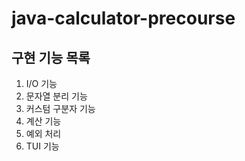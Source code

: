 # java-calculator-precourse

## 구현 기능 목록
1. I/O 기능
2. 문자열 분리 기능
3. 커스텀 구분자 기능
4. 계산 기능
5. 예외 처리
6. TUI 기능